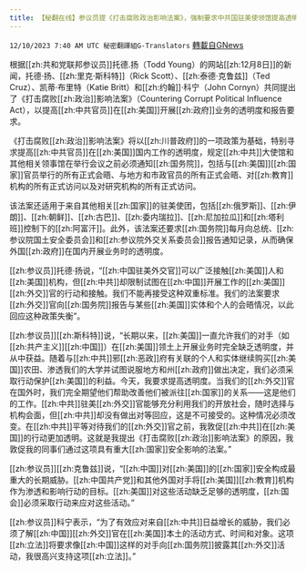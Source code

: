 ```yaml
---
title: 【秘翻在线】参议员提《打击腐败政治影响法案》，强制要求中共国驻美使领馆提高透明度
---
```

`12/10/2023 7:40 AM UTC 秘密翻譯組G-Translators` [轉載自GNews](https://gnews.org/articles/2092282)

根据[[zh:共和党联邦参议员]]托德.扬（Todd Young）的网站[[zh:12月8日]]的新闻，托德·扬、[[zh:里克·斯科特]]（Rick Scott）、[[zh:泰德·克鲁兹]]（Ted Cruz）、凯蒂·布里特（Katie Britt）和[[zh:约翰]]·科宁（John Cornyn）共同提出了《打击腐败[[zh:政治]]影响法案》（Countering Corrupt Political Influence Act），以提高[[zh:中共官员]]在[[zh:美国]]开展[[zh:政府]]业务的透明度和报告要求。

《打击腐败[[zh:政治]]影响法案》将以[[zh:川普政府]]的一项政策为基础，特别寻求提高[[zh:中共官员]]在[[zh:美国]]国内工作的透明度，规定[[zh:中共]]大使馆和其他相关领事馆在举行会议之前必须通知[[zh:国务院]]，包括与[[zh:美国]][[zh:国家]]官员举行的所有正式会晤、与地方和市政官员的所有正式会晤、对[[zh:教育]]机构的所有正式访问以及对研究机构的所有正式访问。

该法案还适用于来自其他相关[[zh:国家]]的驻美使团，包括[[zh:俄罗斯]]、[[zh:伊朗]]、[[zh:朝鲜]]、[[zh:古巴]]、[[zh:委内瑞拉]]、[[zh:尼加拉瓜]]和[[zh:塔利班]]控制下的[[zh:阿富汗]]。此外，该法案还要求[[zh:国务院]]每月向总统、[[zh:参议院国土安全委员会]]和[[zh:参议院外交关系委员会]]报告通知记录，从而确保外国[[zh:政府]]在国内开展业务时的透明度。

[[zh:参议员]]托德·扬说，“[[zh:中国驻美外交官]]可以广泛接触[[zh:美国]]人和[[zh:美国]]机构，但[[zh:中共]]却限制试图在[[zh:中国]]开展工作的[[zh:美国]][[zh:外交]]官的行动和接触。我们不能再接受这种双重标准。我们的法案要求[[zh:外交]]官向[[zh:国务院]]报告与某些[[zh:美国]]实体和个人的会晤情况，以此回应这种政策失衡”。

[[zh:参议员]][[zh:斯科特]]说，“长期以来，[[zh:美国]]一直允许我们的对手（如[[zh:共产主义]][[zh:中国]]）在[[zh:美国]]领土上开展业务时完全缺乏透明度，并从中获益。随着与[[zh:中共]]邪[[zh:恶政]]府有关联的个人和实体继续购买[[zh:美国]]农田、渗透我们的大学并试图说服地方和州[[zh:政府]]做出决定，我们必须采取行动保护[[zh:美国]]的利益。今天，我要求提高透明度。当我们的[[zh:外交]]官在国外时，我们完全期望他们帮助改善他们被派往[[zh:国家]]的关系——这是他们的工作。[[zh:中共]]驻美[[zh:外交]]官能够充分利用我们的开放社会，随时选择与机构会面，但[[zh:中共]]却没有做出对等回应，这是不可接受的。这种情况必须改变。在[[zh:中共]]平等对待我们的[[zh:外交]]官之前，我敦促[[zh:中共]]在[[zh:美国]]的行动更加透明。这就是我提出《打击腐败[[zh:政治]]影响法案》的原因，我敦促我的同事们通过这项具有重大[[zh:国家]]安全影响的法案。”

[[zh:参议员]][[zh:克鲁兹]]说，“[[zh:中国]]对[[zh:美国]]的[[zh:国家]]安全构成最重大的长期威胁。[[zh:中国共产党]]和其他外国对手将[[zh:美国]][[zh:教育]]机构作为渗透和影响行动的目标。[[zh:美国]]对这些活动缺乏足够的透明度，[[zh:国会]]必须采取行动来应对这些活动。”

[[zh:参议员]]科宁表示，“为了有效应对来自[[zh:中共]]日益增长的威胁，我们必须了解[[zh:中国]][[zh:外交]]官在[[zh:美国]]本土的活动方式、时间和对象。这项[[zh:立法]]将要求像[[zh:中国]]这样的对手向[[zh:国务院]]披露其[[zh:外交]]活动，我很高兴支持这项[[zh:立法]]。”
